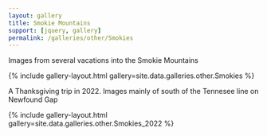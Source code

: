 ```yaml
---
layout: gallery
title: Smokie Mountains
support: [jquery, gallery]
permalink: /galleries/other/Smokies
---
```


Images from several vacations into the Smokie Mountains

{% include gallery-layout.html gallery=site.data.galleries.other.Smokies %}

A Thanksgiving trip in 2022. Images mainly of south of the Tennesee line on Newfound Gap

{% include gallery-layout.html gallery=site.data.galleries.other.Smokies_2022 %}

